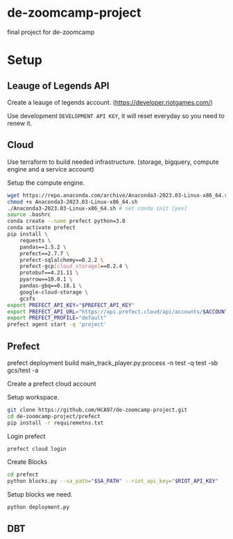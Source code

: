 # de-zoomcamp-project
final project for de-zoomcamp


# Setup

## Leauge of Legends API

Create a leauge of legends account. (https://developer.riotgames.com/)

Use development `DEVELOPMENT API KEY`, it will reset everyday so you need to renew it.

## Cloud

Use terraform to build needed infrastructure. (storage, bigquery, compute engine and a service account)

Setup the compute engine. 

```bash
wget https://repo.anaconda.com/archive/Anaconda3-2023.03-Linux-x86_64.sh
chmod +x Anaconda3-2023.03-Linux-x86_64.sh
./Anaconda3-2023.03-Linux-x86_64.sh # set conda init [yes]
source .bashrc
conda create --name prefect python=3.8
conda activate prefect
pip install \
    requests \
    pandas==1.5.2 \
    prefect==2.7.7 \
    prefect-sqlalchemy==0.2.2 \
    prefect-gcp[cloud_storage]==0.2.4 \
    protobuf==4.21.11 \
    pyarrow==10.0.1 \
    pandas-gbq==0.18.1 \
    google-cloud-storage \
    gcsfs
export PREFECT_API_KEY="$PREFECT_API_KEY"
export PREFECT_API_URL="https://api.prefect.cloud/api/accounts/$ACCOUNT_ID/workspaces/$WORKSPACE_ID"
export PREFECT_PROFILE="default"
prefect agent start -q 'project'
```

## Prefect

prefect deployment build main_track_player.py:process -n test -q test -sb gcs/test -a

Create a prefect cloud account

Setup workspace.

```bash
git clone https://github.com/HCA97/de-zoomcamp-project.git
cd de-zoomcamp-project/prefect
pip install -r requiremetns.txt
```

Login prefect
```bash
prefect cloud login
```

Create Blocks
```bash
cd prefect
python blocks.py --sa_path="$SA_PATH" --riot_api_key="$RIOT_API_KEY"
```

Setup blocks we need.
```bash
python deployment.py
```
## DBT
